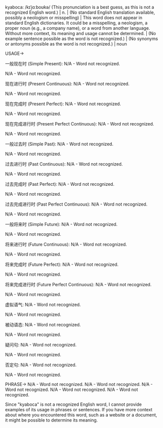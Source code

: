kyaboca: /kɪˈjɑːboʊkə/ (This pronunciation is a best guess, as this is not a recognized English word.) | n. | (No standard English translation available, possibly a neologism or misspelling) |  This word does not appear in standard English dictionaries. It could be a misspelling, a neologism, a proper noun (e.g., a company name), or a word from another language.  Without more context, its meaning and usage cannot be determined. |  (No example sentence possible as the word is not recognized.) |  (No synonyms or antonyms possible as the word is not recognized.) | noun


USAGE->

一般现在时 (Simple Present):
N/A - Word not recognized.

N/A - Word not recognized.


现在进行时 (Present Continuous):
N/A - Word not recognized.

N/A - Word not recognized.


现在完成时 (Present Perfect):
N/A - Word not recognized.

N/A - Word not recognized.


现在完成进行时 (Present Perfect Continuous):
N/A - Word not recognized.

N/A - Word not recognized.


一般过去时 (Simple Past):
N/A - Word not recognized.

N/A - Word not recognized.


过去进行时 (Past Continuous):
N/A - Word not recognized.

N/A - Word not recognized.


过去完成时 (Past Perfect):
N/A - Word not recognized.

N/A - Word not recognized.


过去完成进行时 (Past Perfect Continuous):
N/A - Word not recognized.

N/A - Word not recognized.


一般将来时 (Simple Future):
N/A - Word not recognized.

N/A - Word not recognized.


将来进行时 (Future Continuous):
N/A - Word not recognized.

N/A - Word not recognized.


将来完成时 (Future Perfect):
N/A - Word not recognized.

N/A - Word not recognized.


将来完成进行时 (Future Perfect Continuous):
N/A - Word not recognized.

N/A - Word not recognized.


虚拟语气:
N/A - Word not recognized.

N/A - Word not recognized.


被动语态:
N/A - Word not recognized.

N/A - Word not recognized.


疑问句:
N/A - Word not recognized.

N/A - Word not recognized.


否定句:
N/A - Word not recognized.

N/A - Word not recognized.



PHRASE->
N/A - Word not recognized.
N/A - Word not recognized.
N/A - Word not recognized.
N/A - Word not recognized.
N/A - Word not recognized.

Since "kyaboca" is not a recognized English word, I cannot provide examples of its usage in phrases or sentences.  If you have more context about where you encountered this word, such as a website or a document, it might be possible to determine its meaning.
